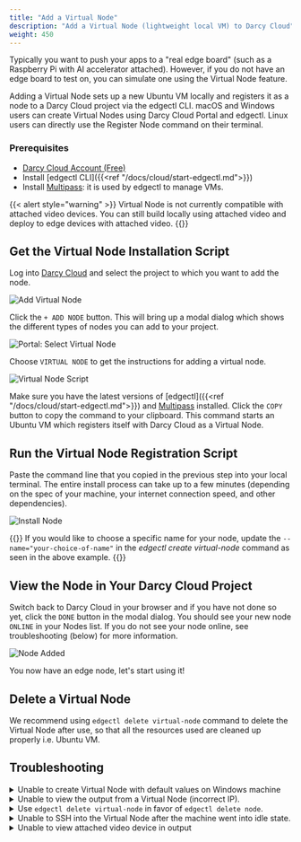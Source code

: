 ```yaml
---
title: "Add a Virtual Node"
description: "Add a Virtual Node (lightweight local VM) to Darcy Cloud"
weight: 450
---
```


Typically you want to push your apps to a "real edge board" (such as a Raspberry Pi with AI accelerator attached).
However, if you do not have an edge board to test on, you can simulate one using the Virtual Node feature.

Adding a Virtual Node sets up a new Ubuntu VM locally and registers it as a node to a Darcy Cloud project
via the edgectl CLI. macOS and Windows users can create Virtual Nodes using Darcy Cloud Portal and
edgectl. Linux users can directly use the Register Node command on their terminal.

### Prerequisites

- [Darcy Cloud Account (Free)](https://cloud.darcy.ai)
- Install [edgectl CLI]({{<ref "/docs/cloud/start-edgectl.md">}})
- Install [Multipass](https://multipass.run): it is used by edgectl to manage VMs.

{{< alert style="warning" >}} Virtual Node is not currently compatible with attached video devices.
You can still build locally using attached video and deploy to edge devices with attached video.
{{</alert>}}

## Get the Virtual Node Installation Script

Log into [Darcy Cloud](https://cloud.darcy.ai) and select the project to which you want to add the
node.

![Add Virtual Node](/images/add-node.png)

Click the `+ ADD NODE` button. This will bring up a modal dialog which shows the different types of
nodes you can add to your project.

![Portal: Select Virtual Node](/images/select-virtual-node.png)

Choose `VIRTUAL NODE` to get the instructions for adding a virtual node.

![Virtual Node Script](/images/add-virtual-node.png)

Make sure you have the latest versions of [edgectl]({{<ref "/docs/cloud/start-edgectl.md">}})
and [Multipass](https://multipass.run) installed. Click the `COPY` button to copy the command to
your clipboard. This command starts an Ubuntu VM which registers
itself with Darcy Cloud as a Virtual Node.

## Run the Virtual Node Registration Script

Paste the command line that you copied in the previous step into your local terminal. The entire install
process can take up to a few minutes (depending on the spec of your machine, your internet
connection speed, and other dependencies).

![Install Node](/images/virtual-node-added.png)

{{<alert>}} If you would like to choose a specific name for your node, update
the `--name="your-choice-of-name"` in the _edgectl create virtual-node_ command as seen in the above
example. {{</alert>}}

## View the Node in Your Darcy Cloud Project

Switch back to Darcy Cloud in your browser and if you have not done so yet, click the `DONE` button
in the modal dialog. You should see your new node `ONLINE` in your Nodes list. If you do not see
your node online, see troubleshooting (below) for more information.

![Node Added](/images/virtual-node-portal-view.png)

You now have an edge node, let's start using it!

## Delete a Virtual Node

We recommend using `edgectl delete virtual-node` command to delete the Virtual Node after use, so
that all the resources used are cleaned up properly i.e. Ubuntu VM.

## Troubleshooting

<details>
  <summary>Unable to create Virtual Node with default values on Windows machine</summary>
    We can modify the default values based on our Windows machine spec. For example:

```bash
edgectl create virtual-node --name=darcy-node --cpus 2
```

Below are the default values used to spin up a multipass VM.

```text
-d, --disk    string   Disk space to allocate. Positive integers, in bytes, or with K, M, G suffix. Minimum: 512M, default: 15G.
-c, --cpus    string   Number of CPUs to allocate. Minimum: 1, default: 2.
-m, --mem     string   Amount of memory to allocate. Positive integers, in  bytes, or with K, M, G suffix. Minimum: 128M, default: 1G.
    --network string   Add a network interface to the instance, where <spec> is in the "key=value,key=value" format, with the following keys available:
                       name: the network to connect to (required), use the networks command for a list of possible values,
                       or use 'bridged' to use the interface configured via "multipass set local.bridged-network".
                       mode: auto|manual (default: auto) mac: hardware address (default: random).
                     You can also use a shortcut of "<name>" to mean "name=<name>"
```

</details>
<details>
  <summary>Unable to view the output from a Virtual Node (incorrect IP).</summary>
<strong>Known Issue:</strong> Depending on the particular network setup, the Virtual Node IP address displayed in the portal may not be correct.
Use `multipass ls` to retrieve the correct IP.
</details>
<details>
  <summary>Use <code>edgectl delete virtual-node</code> in favor of <code>edgectl delete node</code>.</summary>
The <code>edgectl delete node</code> command deletes the node from Darcy Cloud, but does not delete the local VM.
Use <code>edgectl delete virtual-node</code>
to delete both the node and the local VM.
</details>
<details>
  <summary>Unable to SSH into the Virtual Node after the machine went into idle state.</summary>
<strong>Known Issue:</strong> There is an <a href="https://www.virtualbox.org/ticket/14374?cversion=2&cnum_hist=66">long-standing issue</a> with internet
sharing of virtual network when using multipass with Virtual Box driver.
</details>
<details>
  <summary>Unable to view attached video device in output</summary>
<strong>Known Issue:</strong> At the moment Virtual Node doesn't support mounting external cameras on every platform.
</details>
